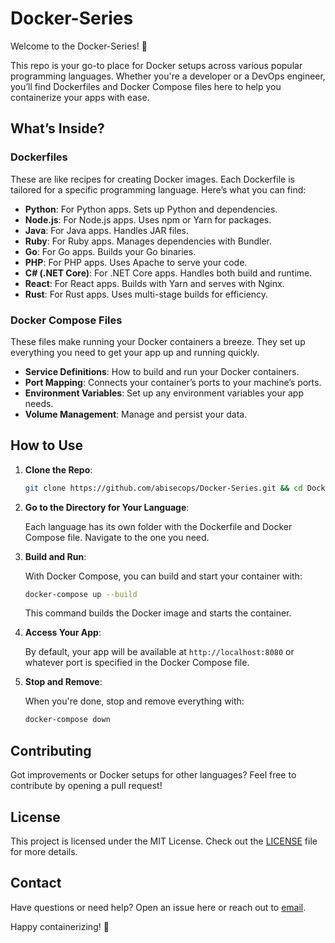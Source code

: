 # Docker-Series

Welcome to the Docker-Series! 🚀

This repo is your go-to place for Docker setups across various popular programming languages. Whether you're a developer or a DevOps engineer, you’ll find Dockerfiles and Docker Compose files here to help you containerize your apps with ease.

## What’s Inside?

### Dockerfiles

These are like recipes for creating Docker images. Each Dockerfile is tailored for a specific programming language. Here’s what you can find:

- **Python**: For Python apps. Sets up Python and dependencies.
- **Node.js**: For Node.js apps. Uses npm or Yarn for packages.
- **Java**: For Java apps. Handles JAR files.
- **Ruby**: For Ruby apps. Manages dependencies with Bundler.
- **Go**: For Go apps. Builds your Go binaries.
- **PHP**: For PHP apps. Uses Apache to serve your code.
- **C# (.NET Core)**: For .NET Core apps. Handles both build and runtime.
- **React**: For React apps. Builds with Yarn and serves with Nginx.
- **Rust**: For Rust apps. Uses multi-stage builds for efficiency.

### Docker Compose Files

These files make running your Docker containers a breeze. They set up everything you need to get your app up and running quickly.

- **Service Definitions**: How to build and run your Docker containers.
- **Port Mapping**: Connects your container’s ports to your machine’s ports.
- **Environment Variables**: Set up any environment variables your app needs.
- **Volume Management**: Manage and persist your data.

## How to Use

1. **Clone the Repo**:

   ```bash
   git clone https://github.com/abisecops/Docker-Series.git && cd Docker-Series
   ```

2. **Go to the Directory for Your Language**:

   Each language has its own folder with the Dockerfile and Docker Compose file. Navigate to the one you need.

3. **Build and Run**:

   With Docker Compose, you can build and start your container with:

   ```bash
   docker-compose up --build
   ```

   This command builds the Docker image and starts the container. 

4. **Access Your App**:

   By default, your app will be available at `http://localhost:8080` or whatever port is specified in the Docker Compose file. 

5. **Stop and Remove**:

   When you're done, stop and remove everything with:

   ```bash
   docker-compose down
   ```

## Contributing

Got improvements or Docker setups for other languages? Feel free to contribute by opening a pull request!

## License

This project is licensed under the MIT License. Check out the [LICENSE](LICENSE) file for more details.

## Contact

Have questions or need help? Open an issue here or reach out to [email](pingabisec@gmail.com).

Happy containerizing! 🌟
